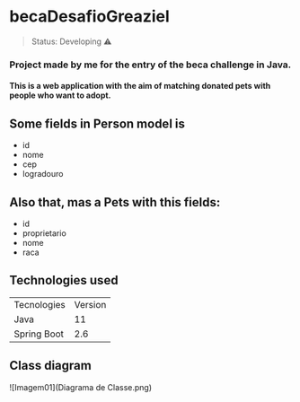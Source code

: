 <h1> becaDesafioGreaziel</h1>

> Status: Developing ⚠️

### Project made by me for the entry of the beca challenge in Java.

#### This is a web application with the aim of matching donated pets with people who want to adopt.

## Some fields in Person model is

+ id
+ nome
+ cep
+ logradouro

## Also that, mas a Pets with this fields:

+ id
+  proprietario
+  nome
+  raca

## Technologies used

<table>
  <tr>
    <td>Tecnologies</td>
    <td>Version</td>
  </tr>
  
  <tr>
    <td>Java</td>
    <td>11</td>
  </tr>
   <tr>
    <td>Spring Boot</td>
    <td>2.6</td>
  </tr>
</table>

## Class diagram

![Imagem01](Diagrama de Classe.png)
